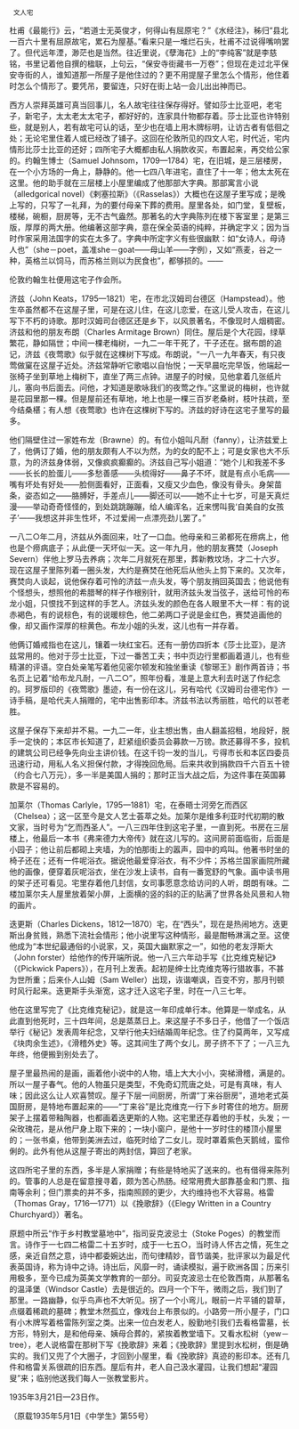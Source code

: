      文人宅 

   杜甫《最能行》云，“若道士无英俊才，何得山有屈原宅？”《水经注》，秭归“县北一百六十里有屈原故宅，累石为屋基。”看来只是一堆烂石头，杜甫不过说得嘴响罢了。但代远年湮，渺茫也是当然。往近里说，《孽海花》上的“李纯客”就是李慈铭，书里记着他自撰的楹联，上句云，“保安寺街藏书一万卷”；但现在走过北平保安寺街的人，谁知道那一所屋子是他住过的？更不用提屋子里怎么个情形，他住着时怎么个情形了。要凭吊，要留连，只好在街上站一会儿出出神而已。 

   西方人崇拜英雄可真当回事儿，名人故宅往往保存得好。譬如莎士比亚吧，老宅子，新宅子，太太老太太宅子，都好好的，连家具什物都存着。莎士比亚也许特别些，就是别人，若有故宅可认的话，至少也在墙上用木牌标明，让访古者有低徊之处；无论宅里住着人或已经改了铺子。这回在伦敦所见的四文人宅，时代近，宅内情形比莎士比亚的还好；四所宅子大概都由私人捐款收买，布置起来，再交给公家的。约翰生博士（Samuel Johnsom，1709—1784）宅，在旧城，是三层楼房，在一个小方场的一角上，静静的。他一七四八年进宅，直住了十一年；他太太死在这里。他的助手就在三层楼上小屋里编成了他那部大字典。那部寓言小说（alledgorical novel）《剌塞拉斯》（《Rasselas》）大概也在这屋子里写成；是晚上写的，只写了一礼拜，为的要付母亲下葬的费用。屋里各处，如门堂，复壁板，楼梯，碗橱，厨房等，无不古气盎然。那著名的大字典陈列在楼下客室里；是第三版，厚厚的两大册。他编著这部字典，意在保全英语的纯粹，并确定字义；因为当时作家采用法国字的实在太多了。字典中所定字义有些很幽默：如“女诗人，母诗人也”（she－poet，盖准she－goat——母山羊——字例），又如“燕麦，谷之一种，英格兰以饲马，而苏格兰则以为民食也”，都够损的。—— 

   伦敦约翰生社便用这宅子作会所。 

   济兹（John Keats，1795—1821）宅，在市北汉姆司台德区（Hampstead）。他生卒虽然都不在这屋子里，可是在这儿住，在这儿恋爱，在这儿受人攻击，在这儿写下不朽的诗歌。那时汉姆司台德区还是乡下，以风景著名，不像现时人烟稠密。济兹和他的朋友布朗（Charles Armitage Brown）同住。屋后是个大花园，绿草繁花，静如隔世；中间一棵老梅树，一九二一年干死了，干子还在。据布朗的追记，济兹《夜莺歌》似乎就在这棵树下写成。布朗说，“一八一九年春天，有只夜莺做窠在这屋子近处。济兹常静听它歌唱以自怡悦；一天早晨吃完早饭，他端起一张椅子坐到草地上梅树下，直坐了两三点钟。进屋子的时候，见他拿着几张纸片儿，塞向书后面去。问他，才知道是歌咏我们的夜莺之作。”这里说的梅树，也许就是花园里那一棵。但是屋前还有草地，地上也是一棵三百岁老桑树，枝叶扶疏，至今结桑椹；有人想《夜莺歌》也许在这棵树下写的。济兹的好诗在这宅子里写的最多。 

   他们隔壁住过一家姓布龙（Brawne）的。有位小姐叫凡耐（fanny），让济兹爱上了，他俩订了婚，他的朋友颇有人不以为然，为的女的配不上；可是女家也大不乐意，为的济兹身体弱，又像疯疯癫癫的。济兹自己写小姐道：“她个儿和我差不多——长长的脸蛋儿——多愁善感——头梳得好——鼻子不坏，就是有点小毛病——嘴有坏处有好处——脸侧面看好，正面看，又瘦又少血色，像没有骨头。身架苗条，姿态如之——胳膊好，手差点儿——脚还可以——她不止十七岁，可是天真烂漫——举动奇奇怪怪的，到处跳跳蹦蹦，给人编诨名，近来愣叫我‘自美自的女孩子’——我想这并非生性坏，不过爱闹一点漂亮劲儿罢了。” 

   一八二○年二月，济兹从外面回来，吐了一口血。他母亲和三弟都死在痨病上，他也是个痨病底子；从此便一天坏似一天。这一年九月，他的朋友赛焚（Joseph Severn）伴他上罗马去养病；次年二月就死在那里，葬新教坟场，才二十六岁。现在这屋子里陈列着一圈头发，大约是赛焚在他死后从他头上剪下来的。又次年，赛焚向人谈起，说他保存着可怜的济兹一点头发，等个朋友捎回英国去；他说他有个怪想头，想照他的希腊琴的样子作根别针，就用济兹头发当弦子，送给可怜的布龙小姐，只恨找不到这样的手艺人。济兹头发的颜色在各人眼里不大一样：有的说赤褐色，有的说棕色，有的说暖棕色，他二弟两口子说是金红色，赛焚追画他的像，却又画作深厚的棕黄色。布龙小姐的头发，这儿也有一并存着。 

   他俩订婚戒指也在这儿，镶着一块红宝石。还有一册仿四折本《莎士比亚》，是济兹常用的。他对于莎士比亚，下过一番苦工夫；书中页边行里都画着道儿，也有些精湛的评语。空白处亲笔写着他见密尔顿发和独坐重读《黎琊王》剧作两首诗；书名页上记着“给布龙凡耐，一八二○”，照年份看，准是上意大利去时送了作纪念的。珂罗版印的《夜莺歌》墨迹，有一份在这儿，另有哈代《汉姆司台德宅作》一诗手稿，是哈代夫人捐赠的，宅中出售影印本。济兹书法以秀丽胜，哈代的以苍老胜。 

   这屋子保存下来却并不易。一九二一年，业主想出售，由人翻盖招租，地段好，脱手一定快的；本区市长知道了，赶紧组织委员会募款一万镑。款还募得不多，投机的建筑公司已经争先向业主讲价钱。在这千钧一发的当儿，亏得市长和本区四委员迅速行动，用私人名义担保付款，才得挽回危局。后来共收到捐款四千六百五十镑（约合七八万元），多一半是美国人捐的；那时正当大战之后，为这件事在英国募款是不容易的。 

   加莱尔（Thomas Carlyle，1795—1881）宅，在泰晤士河旁乞而西区（Chelsea）；这一区至今是文人艺士荟萃之处。加莱尔是维多利亚时代初期的散文家，当时号为“乞而西圣人”。一八三四年住到这宅子里，一直到死。书房在三层楼上，他最后一本书《弗来德力大帝传》就在这儿写的。这间房前面临街，后面是小园子；他让前后都砌上夹墙，为的怕那街上的嚣声，园中的鸡叫。他著书时坐的椅子还在；还有一件呢浴衣。据说他最爱穿浴衣，有不少件；苏格兰国家画院所藏他的画像，便穿着灰呢浴衣，坐在沙发上读书，自有一番宽舒的气象。画中读书用的架子还可看见。宅里存着他几封信，女司事愿意念给访问的人听，朗朗有味。二楼加莱尔夫人屋里放着架小屏，上面横的竖的斜的正的贴满了世界各处风景和人物的画片。 

   迭更斯（Charles Dickens，1812—1870）宅，在“西头”，现在是热闹地方。迭更斯出身贫贱，熟悉下流社会情形；他小说里写这种情形，最是酣畅淋漓之至。这使他成为“本世纪最通俗的小说家，又，英国大幽默家之一”，如他的老友浮斯大（John forster）给他作的传开端所说。他一八三六年动手写《比克维克秘记》（《Pickwick Papers》），在月刊上发表。起初是绅士比克维克等行猎故事，不甚为世所重；后来仆人山姆（Sam Weller）出现，诙谐嘲讽，百变不穷，那月刊顿时风行起来。迭更斯手头渐宽，这才迁入这宅子里，时在一八三七年。 

   他在这里写完了《比克维克秘记》，就是这一年印成单行本。他算是一举成名，从此直到他死时，三十四年间，总是蒸蒸日上。来这屋子不多日子，他借了一个饭店举行《秘记》发表周年纪念，又举行他夫妇结婚周年纪念。住了约莫两年，又写成《块肉余生述》，《滑稽外史》等。这其间生了两个女儿，房子挤不下了；一八三九年终，他便搬到别处去了。 

   屋子里最热闹的是画，画着他小说中的人物，墙上大大小小，突梯滑稽，满是的。所以一屋子春气。他的人物虽只是类型，不免奇幻荒唐之处，可是有真味，有人味；因此这么让人欢喜赞叹。屋子下层一间厨房，所谓“丁来谷厨房”，道地老式英国厨房，是特地布置起来的——“丁来谷”是比克维克一行下乡时寄住的地方。厨房架子上摆着带釉陶器，也都画着迭更斯的人物。这宅里还存着他的手杖，头发；一朵玫瑰花，是从他尸身上取下来的；一块小窗户，是他十一岁时住的楼顶小屋里的；一张书桌，他带到美洲去过，临死时给了二女儿，现时罩着紫色天鹅绒，蛮伶俐的。此外有他从这屋子寄出的两封信，算回了老家。 

   这四所宅子里的东西，多半是人家捐赠；有些是特地买了送来的。也有借得来陈列的。管事的人总是在留意搜寻着，颇为苦心热肠。经常用费大部靠基金和门票、指南等余利；但门票卖的并不多，指南照顾的更少，大约维持也不大容易。格雷（Thomas Gray，1716—1771）以《挽歌辞》（《Elegy Written in a Country Churchyard》）著名。 

   原题中所云“作于乡村教堂墓地中”，指司妥克波忌士（Stoke Poges）的教堂而言。诗作于一七四二格雷二十五岁时，成于一七五○，当时诗人怀古之情，死生之感，亲近自然之意，诗中都委婉达出，而句律精妙，音节谐美，批评家以为最足代表英国诗，称为诗中之诗。诗出后，风靡一时，诵读模拟，遍于欧洲各国；历来引用极多，至今已成为英美文学教育的一部分。司妥克波忌士在伦敦西南，从那著名的温泽堡（Windsor Castle）去是很近的。四月一个下午，微雨之后，我们到了那里。一路幽静，似乎鸟声也不大听见。拐了一个小弯儿，眼前一片平铺的碧草，点缀着稀疏的墓碑；教堂木然孤立，像戏台上布景似的。小路旁一所小屋子，门口有小木牌写着格雷陈列室之类。出来一位白发老人，殷勤地引我们去看格雷墓，长方形，特别大，是和他母亲、姨母合葬的，紧挨着教堂墙下。又看水松树（yew－tree），老人说格雷在那树下写《挽歌辞》来着；《挽歌辞》里提到水松树，倒是确实的。我们又兜了个大圈子，才回到小屋里，看《挽歌辞》真迹的影印本。还有几件和格雷关系很疏的旧东西。屋后有井，老人自己汲水灌园，让我们想起“灌园叟”来；临别他送我们每人一张教堂影片。 

   1935年3月21日—23日作。 

   （原载1935年5月1日《中学生》第55号） 

